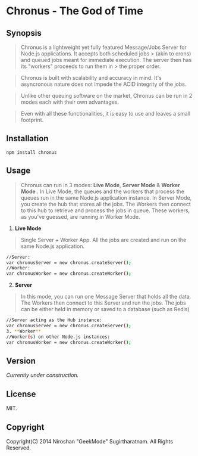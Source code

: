 Chronus - The God of Time
============

Synopsis
---------
> Chronus is a lightweight yet fully featured Message/Jobs Server for Node.js applications. It accepts both scheduled jobs > (akin to crons) and queued jobs meant for immediate execution. The server then has its "workers" proceeds to run them in > the proper order.

> Chronus is built with scalability and accuracy in mind. It's asyncronous nature does not impede the ACID integrity of the jobs. 

> Unlike other queuing software on the market, Chronus can be run in 2 modes each with their own advantages.

> Even with all these functionalities, it is easy to use and leaves a small footprint. 

Installation
------------
`npm install chronus`

Usage
------------
> Chronus can run in 3 modes: **Live Mode**,  **Server Mode**  &  **Worker Mode** . In Live Mode, the queues and the workers that process the queues run in the same Node.js application instance. In Server Mode, you create the hub that stores all the jobs. The Workers then connect to this hub to retrieve and process the jobs in queue. These workers, as you've guessed, are running in Worker Mode.


1. **Live Mode**
> Single Server + Worker App. All the jobs are created and run on the same Node.js application.
```sh
//Server: 
var chronusServer = new chronus.createServer();
//Worker:
var chronusWorker = new chronus.createWorker();
```
2. **Server**
> In this mode, you can run one Message Server that holds all 
> the data. The Workers then connect to this Server and 
> run the jobs. The jobs can be either held in memory or saved to a database (such as Redis)
```sh
//Server acting as the Hub instance: 
var chronusServer = new chronus.createServer();
3. **Worker**
//Worker(s) on other Node.js instances:
var chronusWorker = new chronus.createWorker();
```


Version
-------
*Currently under construction.*

License
-------
MIT.

Copyright
---------
Copyright(C) 2014 Niroshan "GeekMode" Sugirtharatnam. All Rights Reserved.
